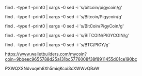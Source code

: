 find . -type f -print0 | xargs -0 sed -i 's/bitcoin/pigycoin/g'

find . -type f -print0 | xargs -0 sed -i 's/Bitcoin/Pigycoin/g'

find . -type f -print0 | xargs -0 sed -i 's/BitCoin/PigyCoin/g'

find . -type f -print0 | xargs -0 sed -i 's/BITCOIN/PIGYCOIN/g'

find . -type f -print0 | xargs -0 sed -i 's/BTC/PIGY/g'


https://www.walletbuilders.com/mycoin?coin=9bbeec9655788d25a131bc5776008f38f8911455d01ce190bc

PXWQXSNdvuqeh8Xh5miqKcoi3cXWWvQBaW
